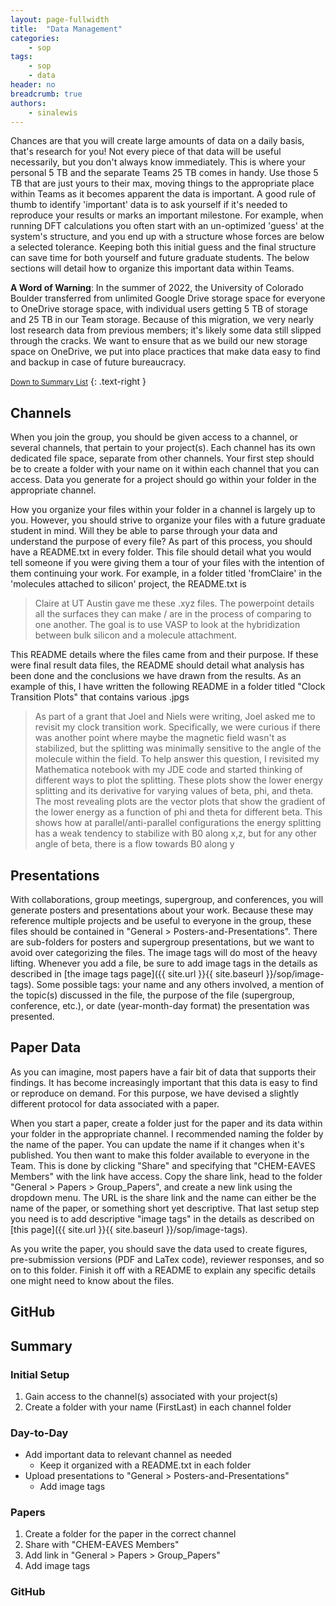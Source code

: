 ```yaml
---
layout: page-fullwidth
title:  "Data Management"
categories:
    - sop
tags:
    - sop
    - data
header: no
breadcrumb: true
authors:
    - sinalewis
---
```


Chances are that you will create large amounts of data on a daily basis, that's research for you! Not every piece of that data will be useful necessarily, but you don't always know immediately. This is where your personal 5 TB and the separate Teams 25 TB comes in handy. Use those 5 TB that are just yours to their max, moving things to the appropriate place within Teams as it becomes apparent the data is important. A good rule of thumb to identify 'important' data is to ask yourself if it's needed to reproduce your results or marks an important milestone. For example, when running DFT calculations you often start with an un-optimized 'guess' at the system's structure, and you end up with a structure whose forces are below a selected tolerance. Keeping both this initial guess and the final structure can save time for both yourself and future graduate students. The below sections will detail how to organize this important data within Teams.

**A Word of Warning**: In the summer of 2022, the University of Colorado Boulder transferred from unlimited Google Drive storage space for everyone to OneDrive storage space, with individual users getting 5 TB of storage and 25 TB in our Team storage. Because of this migration, we very nearly lost research data from previous members; it's likely some data still slipped through the cracks. We want to ensure that as we build our new storage space on OneDrive, we put into place practices that make data easy to find and backup in case of future bureaucracy.

<small markdown="1">[Down to Summary List](#summary)</small>
{: .text-right }

## Channels

When you join the group, you should be given access to a channel, or several channels, that pertain to your project(s). Each channel has its own dedicated file space, separate from other channels. Your first step should be to create a folder with your name on it within each channel that you can access. Data you generate for a project should go within your folder in the appropriate channel.

How you organize your files within your folder in a channel is largely up to you. However, you should strive to organize your files with a future graduate student in mind. Will they be able to parse through your data and understand the purpose of every file? As part of this process, you should have a README.txt in every folder. This file should detail what you would tell someone if you were giving them a tour of your files with the intention of them continuing your work. For example, in a folder titled 'fromClaire' in the 'molecules attached to silicon' project, the README.txt is

> Claire at UT Austin gave me these .xyz files. The powerpoint details all the surfaces they can make / are in the process of comparing to one another. The goal is to use VASP to look at the hybridization between bulk silicon and a molecule attachment.

This README details where the files came from and their purpose. If these were final result data files, the README should detail what analysis has been done and the conclusions we have drawn from the results. As an example of this, I have written the following README in a folder titled "Clock Transition Plots" that contains various .jpgs

> As part of a grant that Joel and Niels were writing, Joel asked me to revisit my clock transition work. Specifically, we were curious if there was another point where maybe the magnetic field wasn't as stabilized, but the splitting was minimally sensitive to the angle of the molecule within the field. To help answer this question, I revisited my Mathematica notebook with my JDE code and started thinking of different ways to plot the splitting. These plots show the lower energy splitting and its derivative for varying values of beta, phi, and theta. The most revealing plots are the vector plots that show the gradient of the lower energy as a function of phi and theta for different beta. This shows how at parallel/anti-parallel configurations the energy splitting has a weak tendency to stabilize with B0 along x,z, but for any other angle of beta, there is a flow towards B0 along y


## Presentations

With collaborations, group meetings, supergroup, and conferences, you will generate posters and presentations about your work. Because these may reference multiple projects and be useful to everyone in the group, these files should be contained in "General > Posters-and-Presentations". There are sub-folders for posters and supergroup presentations, but we want to avoid over categorizing the files. The image tags will do most of the heavy lifting. Whenever you add a file, be sure to add image tags in the details as described in [the image tags page]({{ site.url }}{{ site.baseurl }}/sop/image-tags). Some possible tags: your name and any others involved, a mention of the topic(s) discussed in the file, the purpose of the file (supergroup, conference, etc.), or date (year-month-day format) the presentation was presented.

## Paper Data

As you can imagine, most papers have a fair bit of data that supports their findings. It has become increasingly important that this data is easy to find or reproduce on demand. For this purpose, we have devised a slightly different protocol for data associated with a paper.

When you start a paper, create a folder just for the paper and its data within your folder in the appropriate channel. I recommended naming the folder by the name of the paper. You can update the name if it changes when it's published. You then want to make this folder available to everyone in the Team. This is done by clicking "Share" and specifying that "CHEM-EAVES Members" with the link have access. Copy the share link, head to the folder "General > Papers > Group_Papers", and create a new link using the dropdown menu. The URL is the share link and the name can either be the name of the paper, or something short yet descriptive. That last setup step you need is to add descriptive "image tags" in the details as described on [this page]({{ site.url }}{{ site.baseurl }}/sop/image-tags).

As you write the paper, you should save the data used to create figures, pre-submission versions (PDF and LaTex code), reviewer responses, and so on to this folder. Finish it off with a README to explain any specific details one might need to know about the files.


## GitHub



## Summary

### Initial Setup
1. Gain access to the channel(s) associated with your project(s)
2. Create a folder with your name (FirstLast) in each channel folder

### Day-to-Day
- Add important data to relevant channel as needed
    - Keep it organized with a README.txt in each folder
- Upload presentations to "General > Posters-and-Presentations"
    - Add image tags

### Papers
1. Create a folder for the paper in the correct channel
2. Share with "CHEM-EAVES Members"
3. Add link in "General > Papers > Group_Papers"
4. Add image tags

### GitHub